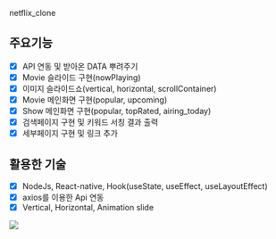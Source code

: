 netflix_clone

## 주요기능

- [x] API 연동 및 받아온 DATA 뿌려주기
- [x] Movie 슬라이드 구현(nowPlaying)
- [x] 이미지 슬라이드쇼(vertical, horizontal, scrollContainer)
- [x] Movie 메인화면 구현(popular, upcoming)
- [x] Show 메인화면 구현(popular, topRated, airing_today)
- [x] 검색페이지 구현 및 키워드 서칭 결과 출력
- [x] 세부페이지 구현 및 링크 추가

## 활용한 기술
- [x] NodeJs, React-native, Hook(useState, useEffect, useLayoutEffect)
- [x] axios를 이용한 Api 연동
- [x] Vertical, Horizontal, Animation slide

<img src="https://user-images.githubusercontent.com/60862525/93018952-b7b09700-f60e-11ea-8e56-6502bb20873e.gif" />
